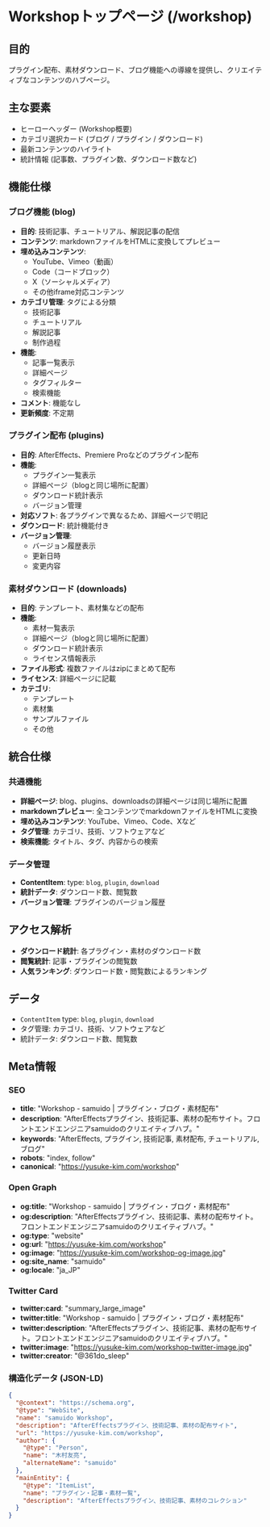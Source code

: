 # Workshopトップページ (/workshop)

## 目的

プラグイン配布、素材ダウンロード、ブログ機能への導線を提供し、クリエイティブなコンテンツのハブページ。

## 主な要素

- ヒーローヘッダー (Workshop概要)
- カテゴリ選択カード (ブログ / プラグイン / ダウンロード)
- 最新コンテンツのハイライト
- 統計情報 (記事数、プラグイン数、ダウンロード数など)

## 機能仕様

### ブログ機能 (blog)

- **目的**: 技術記事、チュートリアル、解説記事の配信
- **コンテンツ**: markdownファイルをHTMLに変換してプレビュー
- **埋め込みコンテンツ**:
  - YouTube、Vimeo（動画）
  - Code（コードブロック）
  - X（ソーシャルメディア）
  - その他iframe対応コンテンツ
- **カテゴリ管理**: タグによる分類
  - 技術記事
  - チュートリアル
  - 解説記事
  - 制作過程
- **機能**:
  - 記事一覧表示
  - 詳細ページ
  - タグフィルター
  - 検索機能
- **コメント**: 機能なし
- **更新頻度**: 不定期

### プラグイン配布 (plugins)

- **目的**: AfterEffects、Premiere Proなどのプラグイン配布
- **機能**:
  - プラグイン一覧表示
  - 詳細ページ（blogと同じ場所に配置）
  - ダウンロード統計表示
  - バージョン管理
- **対応ソフト**: 各プラグインで異なるため、詳細ページで明記
- **ダウンロード**: 統計機能付き
- **バージョン管理**:
  - バージョン履歴表示
  - 更新日時
  - 変更内容

### 素材ダウンロード (downloads)

- **目的**: テンプレート、素材集などの配布
- **機能**:
  - 素材一覧表示
  - 詳細ページ（blogと同じ場所に配置）
  - ダウンロード統計表示
  - ライセンス情報表示
- **ファイル形式**: 複数ファイルはzipにまとめて配布
- **ライセンス**: 詳細ページに記載
- **カテゴリ**:
  - テンプレート
  - 素材集
  - サンプルファイル
  - その他

## 統合仕様

### 共通機能

- **詳細ページ**: blog、plugins、downloadsの詳細ページは同じ場所に配置
- **markdownプレビュー**: 全コンテンツでmarkdownファイルをHTMLに変換
- **埋め込みコンテンツ**: YouTube、Vimeo、Code、Xなど
- **タグ管理**: カテゴリ、技術、ソフトウェアなど
- **検索機能**: タイトル、タグ、内容からの検索

### データ管理

- **ContentItem**: type: `blog`, `plugin`, `download`
- **統計データ**: ダウンロード数、閲覧数
- **バージョン管理**: プラグインのバージョン履歴

## アクセス解析

- **ダウンロード統計**: 各プラグイン・素材のダウンロード数
- **閲覧統計**: 記事・プラグインの閲覧数
- **人気ランキング**: ダウンロード数・閲覧数によるランキング

## データ

- `ContentItem` type: `blog`, `plugin`, `download`
- タグ管理: カテゴリ、技術、ソフトウェアなど
- 統計データ: ダウンロード数、閲覧数

## Meta情報

### SEO

- **title**: "Workshop - samuido | プラグイン・ブログ・素材配布"
- **description**: "AfterEffectsプラグイン、技術記事、素材の配布サイト。フロントエンドエンジニアsamuidoのクリエイティブハブ。"
- **keywords**: "AfterEffects, プラグイン, 技術記事, 素材配布, チュートリアル, ブログ"
- **robots**: "index, follow"
- **canonical**: "https://yusuke-kim.com/workshop"

### Open Graph

- **og:title**: "Workshop - samuido | プラグイン・ブログ・素材配布"
- **og:description**: "AfterEffectsプラグイン、技術記事、素材の配布サイト。フロントエンドエンジニアsamuidoのクリエイティブハブ。"
- **og:type**: "website"
- **og:url**: "https://yusuke-kim.com/workshop"
- **og:image**: "https://yusuke-kim.com/workshop-og-image.jpg"
- **og:site_name**: "samuido"
- **og:locale**: "ja_JP"

### Twitter Card

- **twitter:card**: "summary_large_image"
- **twitter:title**: "Workshop - samuido | プラグイン・ブログ・素材配布"
- **twitter:description**: "AfterEffectsプラグイン、技術記事、素材の配布サイト。フロントエンドエンジニアsamuidoのクリエイティブハブ。"
- **twitter:image**: "https://yusuke-kim.com/workshop-twitter-image.jpg"
- **twitter:creator**: "@361do_sleep"

### 構造化データ (JSON-LD)

```json
{
  "@context": "https://schema.org",
  "@type": "WebSite",
  "name": "samuido Workshop",
  "description": "AfterEffectsプラグイン、技術記事、素材の配布サイト",
  "url": "https://yusuke-kim.com/workshop",
  "author": {
    "@type": "Person",
    "name": "木村友亮",
    "alternateName": "samuido"
  },
  "mainEntity": {
    "@type": "ItemList",
    "name": "プラグイン・記事・素材一覧",
    "description": "AfterEffectsプラグイン、技術記事、素材のコレクション"
  }
}
```
